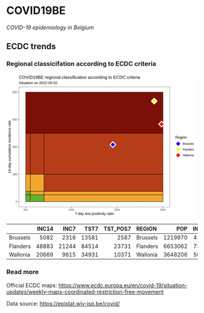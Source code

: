 
# COVID19BE

*COVID-19 epidemiology in Belgium*

## ECDC trends

### Regional classicifation according to ECDC criteria

![](COVID9BE-ecdc-trend.png)

|          | INC14 |  INC7 |  TST7 | TST\_POS7 | REGION   |     POP | INC14\_RT |       PR7 |          GR |
| :------- | ----: | ----: | ----: | --------: | :------- | ------: | --------: | --------: | ----------: |
| Brussels |  5082 |  2316 | 13581 |      2587 | Brussels | 1219970 |  416.5676 | 0.1904867 | \-0.1626898 |
| Flanders | 48883 | 21244 | 84514 |     23731 | Flanders | 6653062 |  734.7444 | 0.2807937 | \-0.2313760 |
| Wallonia | 20669 |  9615 | 34931 |     10371 | Wallonia | 3648206 |  566.5524 | 0.2968996 | \-0.1301791 |

### Read more

Official ECDC maps:
<https://www.ecdc.europa.eu/en/covid-19/situation-updates/weekly-maps-coordinated-restriction-free-movement>

Data source: <https://epistat.wiv-isp.be/covid/>
